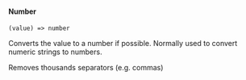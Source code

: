 #### Number

``` suneido
(value) => number
```

Converts the value to a number if possible.
Normally used to convert numeric strings to numbers.

Removes thousands separators (e.g. commas)